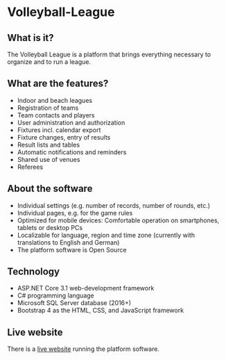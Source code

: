 # Volleyball-League

## What is it?
The Volleyball League is a platform that brings everything necessary to organize and to run a league.

## What are the features?

 * Indoor and beach leagues
 * Registration of teams
 * Team contacts and players
 * User administration and authorization
 * Fixtures incl. calendar export
 * Fixture changes, entry of results
 * Result lists and tables
 * Automatic notifications and reminders
 * Shared use of venues
 * Referees

## About the software

 * Individual settings (e.g. number of records, number of rounds, etc.)
 * Individual pages, e.g. for the game rules
 * Optimized for mobile devices: Comfortable operation on smartphones, tablets or desktop PCs
 * Localizable for language, region and time zone (currently with translations to English and German)
 * The platform software is Open Source
 
 ## Technology
 
  * ASP.NET Core 3.1 web-development framework
  * C# programming language
  * Microsoft SQL Server database (2016+)
  * Bootstrap 4 as the HTML, CSS, and JavaScript framework
  
  ## Live website
  
  There is a [live website](https://volleyball-liga.de/) running the platform software.
  
